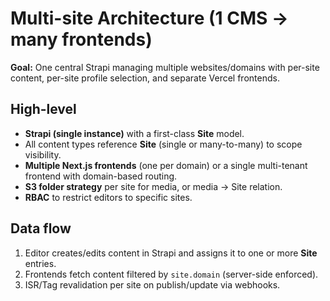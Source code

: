 # Multi-site Architecture (1 CMS → many frontends)

**Goal:** One central Strapi managing multiple websites/domains with per-site content, per-site profile selection, and separate Vercel frontends.

## High-level
- **Strapi (single instance)** with a first-class **Site** model.
- All content types reference **Site** (single or many-to-many) to scope visibility.
- **Multiple Next.js frontends** (one per domain) or a single multi-tenant frontend with domain-based routing.
- **S3 folder strategy** per site for media, or media → Site relation.
- **RBAC** to restrict editors to specific sites.

## Data flow
1. Editor creates/edits content in Strapi and assigns it to one or more **Site** entries.
2. Frontends fetch content filtered by `site.domain` (server-side enforced).
3. ISR/Tag revalidation per site on publish/update via webhooks.
